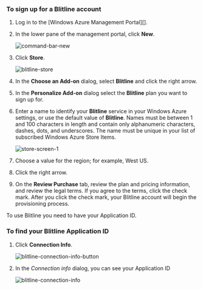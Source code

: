 
### To sign up for a Blitline account

1. Log in to the [Windows Azure Management Portal][].

2. In the lower pane of the management portal, click **New**.

	![command-bar-new][]

3. Click **Store**.

	![blitline-store][]

4. In the **Choose an Add-on** dialog, select **Blitline** and click the right arrow.

5. In the **Personalize Add-on** dialog select the **Blitline** plan you want to sign up for.

6. Enter a name to identify your **Blitline** service in your Windows Azure settings, or use the default value of **Blitline**. Names must be between 1 and 100 characters in length and contain only alphanumeric characters, dashes, dots, and underscores. The name must be unique in your list of subscribed Windows Azure Store Items.

	![store-screen-1][]

7. Choose a value for the region; for example, West US. 

8. Click the right arrow.

9. On the **Review Purchase** tab, review the plan and pricing information, and review the legal terms. If you agree to the terms, click the check mark. After you click the check mark, your Blitline account will begin the provisioning process. 


To use Blitline you need to have your Application ID.

### To find your Blitline Application ID ###

1. Click **Connection Info**.

	![blitline-connection-info-button][]

2. In the *Connection info* dialog, you can see your Application ID

	![blitline-connection-info][]

<!--images-->

[command-bar-new]: ../media/blitline_bar_new.png
[blitline-store]: ../media/blitline_offerings_store.png
[store-screen-1]: ../media/blitline_purchase.jpg
[blitline-connection-info-button]: ../media/blitline_connection_info_button.png
[blitline-connection-info]: ../media/blitline_connection_info_screen.jpeg

